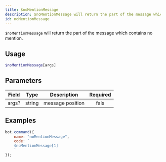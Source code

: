 ```yaml
---
title: $noMentionMessage
description: $noMentionMessage will return the part of the message which contains no mention.
id: noMentionMessage
---
```


`$noMentionMessage` will return the part of the message which contains no mention.

## Usage

```php
$noMentionMessage[args]
```

## Parameters

| Field     | Type     | Description                                                        | Required |
|-----------|----------|--------------------------------------------------------------------|:--------:|
| args?    | string   | message position                                                    |   fals   |

## Examples

```javascript
bot.command({
    name: "noMentionMessage",
    code: `
    $noMentionMessage[1]
    `
});
```